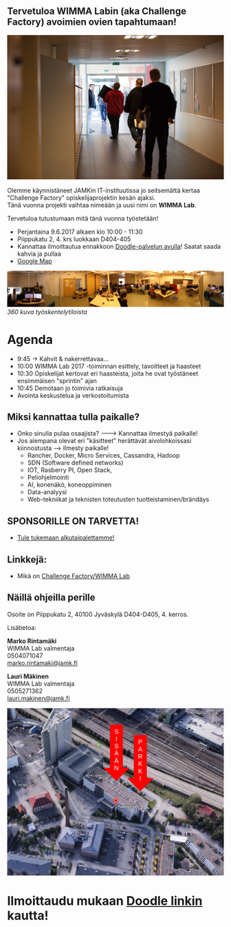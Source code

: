 ## Tervetuloa WIMMA Labin (aka Challenge Factory) avoimien ovien tapahtumaan!

![](img/IMG_4646.jpg)

Olemme käynnistäneet JAMKin IT-instituutissa jo seitsemättä kertaa "Challenge Factory" opiskelijaprojektin kesän ajaksi.  
Tänä vuonna projekti vaihtaa nimeään ja uusi nimi on __WIMMA Lab__.

Tervetuloa tutustumaan mitä tänä vuonna työstetään!

* Perjantaina 9.6.2017 alkaen klo 10:00 - 11:30
* Piippukatu 2, 4. krs luokkaan D404-405
* Kannattaa ilmoittautua ennakkoon [Doodle-palvelun avulla](https://doodle.com/poll/rc8r9cvyr2dv4rzt)! Saatat saada kahvia ja pullaa
* [Google Map](https://www.google.fi/maps/place/Jyv%C3%A4skyl%C3%A4n+Ammattikorkeakoulu+Oy/@62.2416303,25.7598717,18.75z/data=!4m5!3m4!1s0x0000000000000000:0x75aa55a81cd7c009!8m2!3d62.2416224!4d25.7597309?hl=en)

![](img/360-tyotila.jpg)
_360 kuva työskentelytiloista_

# Agenda

* 9:45 -> Kahvit & nakerrettavaa...
* 10:00 WIMMA Lab 2017 -toiminnan esittely, tavoitteet ja haasteet
* 10:30 Opiskelijat kertovat eri haasteista, joita he ovat työstäneet ensimmäisen "sprintin" ajan
* 10:45 Demotaan jo toimivia ratkaisuja
* Avointa keskustelua ja verkostoitumista

## Miksi kannattaa tulla paikalle?

* Onko sinulla pulaa osaajista? ---> Kannattaa ilmestyä paikalle!
* Jos alempana olevat eri "käsitteet" herättävät aivolohkoissasi kiinnostusta --> Ilmesty paikalle!
    * Rancher, Docker, Micro Services, Cassandra, Hadoop
    * SDN (Software defined networks)
    * IOT, Rasberry PI, Open Stack,
    * Peliohjelmointi
    * AI, konenäkö, koneoppiminen
    * Data-analyysi
    * Web-tekniikat ja teknisten toteutusten tuotteistaminen/brändäys

## SPONSORILLE ON TARVETTA!

* [Tule tukemaan alkutaipalettamme!](https://github.com/wimmalab/welcome/blob/master/sponsoreille.md)

## Linkkejä:

* Mikä on [Challenge Factory/WIMMA Lab](http://WIMMALAB.github.io)

## Näillä ohjeilla perille

Osoite on Piippukatu 2, 40100 Jyväskylä
D404-D405, 4. kerros.

Lisätietoa:  

__Marko Rintamäki__  
WIMMA Lab valmentaja  
0504071047  
marko.rintamaki@jamk.fi  


__Lauri Mäkinen__  
WIMMA Lab valmentaja  
0505271362  
lauri.makinen@jamk.fi  


![Parkkiohjeet](img/piippukatu_ohjeet.png)


# __Ilmoittaudu mukaan [Doodle linkin](https://doodle.com/poll/rc8r9cvyr2dv4rzt) kautta!__
